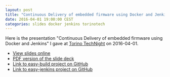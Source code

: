 ```yaml
---
layout: post
title: "Continuous Delivery of embedded firmware using Docker and Jenkins"
date: 2016-04-01 19:00:00 CEST
categories: slides docker jenkins torinotech
---
```


Here is the presentation "Continuous Delivery of embedded firmware using Docker and Jenkins" I gave at [Torino TechNight](https://www.eventbrite.com/e/biglietti-torinotech-technight-01apr2016-incontro-su-tecnologie-open-source-21425767046) on 2016-04-01.

* [View slides online](https://slides.com/gianpaolomacario/easybuild-torinotech-2016-04-01)
* [PDF version of the slide deck](/images/easybuild-torinotech-2016-04-01.pdf)
* [Link to easy-build project on GitHub](https://github.com/gmacario/easy-build)
* [Link to easy-jenkins project on GitHub](https://github.com/gmacario/easy-jenkins)

<!-- EOF -->
